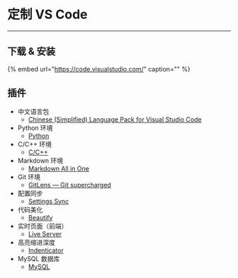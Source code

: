 # 定制 VS Code
 
---

## 下载 & 安装

{% embed url="https://code.visualstudio.com/" caption="" %}

## 插件

* 中文语言包
  * [Chinese \(Simplified\) Language Pack for Visual Studio Code](https://marketplace.visualstudio.com/items?itemName=MS-CEINTL.vscode-language-pack-zh-hans)
* Python 环境
  * [Python](https://marketplace.visualstudio.com/items?itemName=ms-python.python)
* C/C++ 环境
  * [C/C++](https://marketplace.visualstudio.com/items?itemName=ms-vscode.cpptools)
* Markdown 环境
  * [Markdown All in One](https://marketplace.visualstudio.com/items?itemName=yzhang.markdown-all-in-one)
* Git 环境
  * [GitLens — Git supercharged](https://marketplace.visualstudio.com/items?itemName=eamodio.gitlens)
* 配置同步
  * [Settings Sync](https://marketplace.visualstudio.com/items?itemName=Shan.code-settings-sync)
* 代码美化
  * [Beautify](https://marketplace.visualstudio.com/items?itemName=HookyQR.beautify)
* 实时页面（前端）
  * [Live Server](https://marketplace.visualstudio.com/items?itemName=ritwickdey.LiveServer)
* 高亮缩进深度
  * [Indenticator](https://marketplace.visualstudio.com/items?itemName=SirTori.indenticator)
* MySQL 数据库
  * [MySQL](https://marketplace.visualstudio.com/items?itemName=formulahendry.vscode-mysql)

